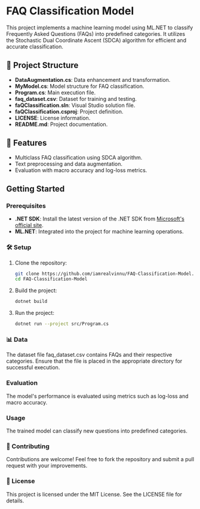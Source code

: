 # FAQ Classification Model

This project implements a machine learning model using ML.NET to classify Frequently Asked Questions (FAQs) into predefined categories. It utilizes the Stochastic Dual Coordinate Ascent (SDCA) algorithm for efficient and accurate classification.

## 📂 Project Structure

- **DataAugmentation.cs**: Data enhancement and transformation.
- **MyModel.cs**: Model structure for FAQ classification.
- **Program.cs**: Main execution file.
- **faq_dataset.csv**: Dataset for training and testing.
- **faQClassification.sln**: Visual Studio solution file.
- **faQClassification.csproj**: Project definition.
- **LICENSE**: License information.
- **README.md**: Project documentation.

## 🚀 Features

- Multiclass FAQ classification using SDCA algorithm.
- Text preprocessing and data augmentation.
- Evaluation with macro accuracy and log-loss metrics.

## Getting Started

### Prerequisites

- **.NET SDK**: Install the latest version of the .NET SDK from [Microsoft's official site](https://dotnet.microsoft.com/download).
- **ML.NET**: Integrated into the project for machine learning operations.

### 🛠️ Setup

1. Clone the repository:
   ```sh
   git clone https://github.com/iamrealvinnu/FAQ-Classification-Model.git
   cd FAQ-Classification-Model
   
2. Build the project:
   ```sh
   dotnet build

3. Run the project:
   ```sh
   dotnet run --project src/Program.cs

### 📊 Data
The dataset file faq_dataset.csv contains FAQs and their respective categories. Ensure that the file is placed in the appropriate directory for successful execution.

### Evaluation
The model's performance is evaluated using metrics such as log-loss and macro accuracy.

### Usage
The trained model can classify new questions into predefined categories.

### 🤝 Contributing
Contributions are welcome! Feel free to fork the repository and submit a pull request with your improvements.

### 📄 License
This project is licensed under the MIT License. See the LICENSE file for details.
   
